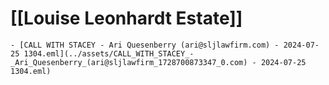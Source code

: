 # [[Louise Leonhardt Estate]]
	- [CALL WITH STACEY - Ari Quesenberry (ari@sljlawfirm.com) - 2024-07-25 1304.eml](../assets/CALL_WITH_STACEY_-_Ari_Quesenberry_(ari@sljlawfirm_1728700873347_0.com) - 2024-07-25 1304.eml)